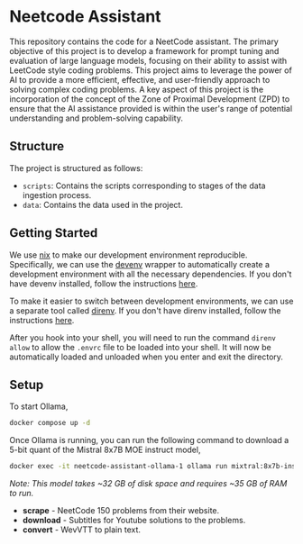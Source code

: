 # Neetcode Assistant

This repository contains the code for a NeetCode assistant. The primary objective of this project is to develop a framework for prompt tuning and evaluation of large language models, focusing on their ability to assist with LeetCode style coding problems. This project aims to leverage the power of AI to provide a more efficient, effective, and user-friendly approach to solving complex coding problems.  A key aspect of this project is the incorporation of the concept of the Zone of Proximal Development (ZPD) to ensure that the AI assistance provided is within the user's range of potential understanding and problem-solving capability.

## Structure

The project is structured as follows:

- `scripts`: Contains the scripts corresponding to stages of the data ingestion process.
- `data`: Contains the data used in the project.

## Getting Started

We use [nix](https://nixos.org/) to make our development environment reproducible. Specifically, we can use the [devenv](https://devenv.sh/) wrapper to automatically create a development environment with all the necessary dependencies. If you don't have devenv installed, follow the instructions [here](https://devenv.sh/getting-started/).

To make it easier to switch between development environments, we can use a separate tool called [direnv](https://direnv.net/). If you don't have direnv installed, follow the instructions [here](https://direnv.net/docs/installation.html). 

After you hook into your shell, you will need to run the command `direnv allow` to allow the `.envrc` file to be loaded into your shell. It will now be automatically loaded and unloaded when you enter and exit the directory.

## Setup

To start Ollama,

```bash
docker compose up -d
```

Once Ollama is running, you can run the following command to download a 5-bit quant of the Mistral 8x7B MOE instruct model,

```bash
docker exec -it neetcode-assistant-ollama-1 ollama run mixtral:8x7b-instruct-v0.1-q5_K_M
```

*Note: This model takes ~32 GB of disk space and requires ~35 GB of RAM to run.*

- **scrape** - NeetCode 150 problems from their website.
- **download** - Subtitles for Youtube solutions to the problems.
- **convert** - WevVTT to plain text.
